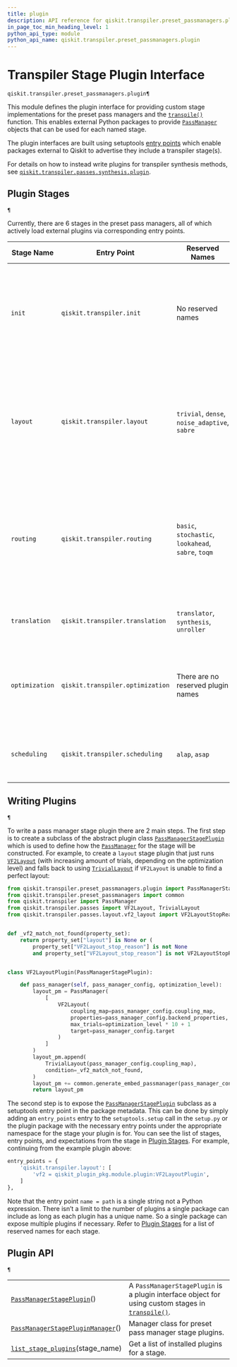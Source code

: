 ```yaml
---
title: plugin
description: API reference for qiskit.transpiler.preset_passmanagers.plugin
in_page_toc_min_heading_level: 1
python_api_type: module
python_api_name: qiskit.transpiler.preset_passmanagers.plugin
---
```


<span id="module-qiskit.transpiler.preset_passmanagers.plugin" />

<span id="qiskit-transpiler-plugins" />

# Transpiler Stage Plugin Interface

<span id="module-qiskit.transpiler.preset_passmanagers.plugin" />

`qiskit.transpiler.preset_passmanagers.plugin¶`

This module defines the plugin interface for providing custom stage implementations for the preset pass managers and the [`transpile()`](qiskit.compiler.transpile "qiskit.compiler.transpile") function. This enables external Python packages to provide [`PassManager`](qiskit.transpiler.PassManager "qiskit.transpiler.PassManager") objects that can be used for each named stage.

The plugin interfaces are built using setuptools [entry points](https://setuptools.readthedocs.io/en/latest/userguide/entry_point.html) which enable packages external to Qiskit to advertise they include a transpiler stage(s).

For details on how to instead write plugins for transpiler synthesis methods, see [`qiskit.transpiler.passes.synthesis.plugin`](transpiler_synthesis_plugins#module-qiskit.transpiler.passes.synthesis.plugin "qiskit.transpiler.passes.synthesis.plugin").

<span id="stage-table" />

## Plugin Stages

<span id="module-qiskit.transpiler.preset_passmanagers.plugin" />

`¶`

Currently, there are 6 stages in the preset pass managers, all of which actively load external plugins via corresponding entry points.

| Stage Name     | Entry Point                      | Reserved Names                                      | Description and expectations                                                                                                                                                                                                                                                                                                                                                                                                                                                                                                                                                  |
| -------------- | -------------------------------- | --------------------------------------------------- | ----------------------------------------------------------------------------------------------------------------------------------------------------------------------------------------------------------------------------------------------------------------------------------------------------------------------------------------------------------------------------------------------------------------------------------------------------------------------------------------------------------------------------------------------------------------------------- |
| `init`         | `qiskit.transpiler.init`         | No reserved names                                   | This stage runs first and is typically used for any initial logical optimization. Because most layout and routing algorithms are only designed to work with 1 and 2 qubit gates, this stage is also used to translate any gates that operate on more than 2 qubits into gates that only operate on 1 or 2 qubits.                                                                                                                                                                                                                                                             |
| `layout`       | `qiskit.transpiler.layout`       | `trivial`, `dense`, `noise_adaptive`, `sabre`       | The output from this stage is expected to have the `layout` property set field set with a [`Layout`](qiskit.transpiler.Layout "qiskit.transpiler.Layout") object. Additionally, the circuit is typically expected to be embedded so that it is expanded to include all qubits and the [`ApplyLayout`](qiskit.transpiler.passes.ApplyLayout "qiskit.transpiler.passes.ApplyLayout") pass is expected to be run to apply the layout. The embedding of the [`Layout`](qiskit.transpiler.Layout "qiskit.transpiler.Layout") can be generated with `generate_embed_passmanager()`. |
| `routing`      | `qiskit.transpiler.routing`      | `basic`, `stochastic`, `lookahead`, `sabre`, `toqm` | The output from this stage is expected to have the circuit match the connectivity constraints of the target backend. This does not necessarily need to match the directionality of the edges in the target as a later stage typically will adjust directional gates to match that constraint (but there is no penalty for doing that in the `routing` stage).                                                                                                                                                                                                                 |
| `translation`  | `qiskit.transpiler.translation`  | `translator`, `synthesis`, `unroller`               | **The output of this stage is expected to have every operation be a native**instruction on the target backend.                                                                                                                                                                                                                                                                                                                                                                                                                                                                |
| `optimization` | `qiskit.transpiler.optimization` | There are no reserved plugin names                  | This stage is expected to perform optimization and simplification. The constraints from earlier stages still apply to the output of this stage. After the `optimization` stage is run we expect the circuit to still be executable on the target.                                                                                                                                                                                                                                                                                                                             |
| `scheduling`   | `qiskit.transpiler.scheduling`   | `alap`, `asap`                                      | This is the last stage run and it is expected to output a scheduled circuit such that all idle periods in the circuit are marked by explicit [`Delay`](qiskit.circuit.Delay "qiskit.circuit.Delay") instructions.                                                                                                                                                                                                                                                                                                                                                             |

## Writing Plugins

<span id="module-qiskit.transpiler.preset_passmanagers.plugin" />

`¶`

To write a pass manager stage plugin there are 2 main steps. The first step is to create a subclass of the abstract plugin class [`PassManagerStagePlugin`](qiskit.transpiler.preset_passmanagers.plugin.PassManagerStagePlugin "qiskit.transpiler.preset_passmanagers.plugin.PassManagerStagePlugin") which is used to define how the [`PassManager`](qiskit.transpiler.PassManager "qiskit.transpiler.PassManager") for the stage will be constructed. For example, to create a `layout` stage plugin that just runs [`VF2Layout`](qiskit.transpiler.passes.VF2Layout "qiskit.transpiler.passes.VF2Layout") (with increasing amount of trials, depending on the optimization level) and falls back to using [`TrivialLayout`](qiskit.transpiler.passes.TrivialLayout "qiskit.transpiler.passes.TrivialLayout") if `VF2Layout` is unable to find a perfect layout:

```python
from qiskit.transpiler.preset_passmanagers.plugin import PassManagerStagePlugin
from qiskit.transpiler.preset_passmanagers import common
from qiskit.transpiler import PassManager
from qiskit.transpiler.passes import VF2Layout, TrivialLayout
from qiskit.transpiler.passes.layout.vf2_layout import VF2LayoutStopReason


def _vf2_match_not_found(property_set):
    return property_set["layout"] is None or (
        property_set["VF2Layout_stop_reason"] is not None
        and property_set["VF2Layout_stop_reason"] is not VF2LayoutStopReason.SOLUTION_FOUND


class VF2LayoutPlugin(PassManagerStagePlugin):

    def pass_manager(self, pass_manager_config, optimization_level):
        layout_pm = PassManager(
            [
                VF2Layout(
                    coupling_map=pass_manager_config.coupling_map,
                    properties=pass_manager_config.backend_properties,
                    max_trials=optimization_level * 10 + 1
                    target=pass_manager_config.target
                )
            ]
        )
        layout_pm.append(
            TrivialLayout(pass_manager_config.coupling_map),
            condition=_vf2_match_not_found,
        )
        layout_pm += common.generate_embed_passmanager(pass_manager_config.coupling_map)
        return layout_pm
```

The second step is to expose the [`PassManagerStagePlugin`](qiskit.transpiler.preset_passmanagers.plugin.PassManagerStagePlugin "qiskit.transpiler.preset_passmanagers.plugin.PassManagerStagePlugin") subclass as a setuptools entry point in the package metadata. This can be done by simply adding an `entry_points` entry to the `setuptools.setup` call in the `setup.py` or the plugin package with the necessary entry points under the appropriate namespace for the stage your plugin is for. You can see the list of stages, entry points, and expectations from the stage in [Plugin Stages](#stage-table). For example, continuing from the example plugin above:

```python
entry_points = {
    'qiskit.transpiler.layout': [
        'vf2 = qiskit_plugin_pkg.module.plugin:VF2LayoutPlugin',
    ]
},
```

Note that the entry point `name = path` is a single string not a Python expression. There isn’t a limit to the number of plugins a single package can include as long as each plugin has a unique name. So a single package can expose multiple plugins if necessary. Refer to [Plugin Stages](#stage-table) for a list of reserved names for each stage.

## Plugin API

<span id="module-qiskit.transpiler.preset_passmanagers.plugin" />

`¶`

|                                                                                                                                                                                              |                                                                                                                                                            |
| -------------------------------------------------------------------------------------------------------------------------------------------------------------------------------------------- | ---------------------------------------------------------------------------------------------------------------------------------------------------------- |
| [`PassManagerStagePlugin`](qiskit.transpiler.preset_passmanagers.plugin.PassManagerStagePlugin "qiskit.transpiler.preset_passmanagers.plugin.PassManagerStagePlugin")()                      | A `PassManagerStagePlugin` is a plugin interface object for using custom stages in [`transpile()`](qiskit.compiler.transpile "qiskit.compiler.transpile"). |
| [`PassManagerStagePluginManager`](qiskit.transpiler.preset_passmanagers.plugin.PassManagerStagePluginManager "qiskit.transpiler.preset_passmanagers.plugin.PassManagerStagePluginManager")() | Manager class for preset pass manager stage plugins.                                                                                                       |
| [`list_stage_plugins`](qiskit.transpiler.preset_passmanagers.plugin.list_stage_plugins "qiskit.transpiler.preset_passmanagers.plugin.list_stage_plugins")(stage\_name)                       | Get a list of installed plugins for a stage.                                                                                                               |

